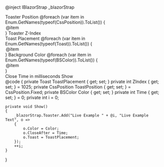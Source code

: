 ﻿@inject IBlazorStrap _blazorStrap
<!--\\-->
<div aria-live="polite" aria-atomic="true" class="position-relative bd-example-toasts" style="overflow-y: scroll ">
<!--//-->
    <BSToaster Position="ToastPosition" ZIndex="ZIndex"/>
<!--\\-->
</div>
<!--//-->
<div class="input-group">
    <span class="input-group-text">Toaster Position</span>
    <BSInput InputType="InputType.Select" @bind-Value="ToastPosition">
        @foreach (var item in  Enum.GetNames(typeof(CssPosition)).ToList())
        {
            <option value="@item">@item</option>
        }
    </BSInput>
    <span class="input-group-text">Toaster Z-Index</span>
    <BSInput InputType="InputType.Text" @bind-Value="ZIndex"/>
</div>
<div class="input-group">
    <span class="input-group-text">Toast Placement</span>
    <BSInput InputType="InputType.Select" @bind-Value="ToastPlacement">
        @foreach (var item in  Enum.GetNames(typeof(Toast)).ToList())
        {
            <option value="@item">@item</option>
        }
    </BSInput>
    <span class="input-group-text">Background Color</span>
    <BSInput InputType="InputType.Select" @bind-Value="Color">
        @foreach (var item in  Enum.GetNames(typeof(BSColor)).ToList())
        {
            <option value="@item">@item</option>
        }
    </BSInput>
</div>
<div class="input-group">
    <span class="input-group-text">Close Time in milliseconds</span>
    <BSInput InputType="InputType.Text" @bind-Value="Time"/>
    <BSButton @onclick="Show" Color="BSColor.Primary">Show</BSButton>
</div>
@code
{
    private Toast ToastPlacement { get; set; }
    private int ZIndex { get; set; } = 1025;
    private CssPosition ToastPosition { get; set; } = CssPosition.Fixed;
    private BSColor Color { get; set; }
    private int Time { get; set; } = 0;
    private int i = 0;

    private void Show()
    {
        _blazorStrap.Toaster.Add("Live Example " + @i, "Live Example Text", o =>
        {
            o.Color = Color;
            o.CloseAfter = Time;
            o.Toast = ToastPlacement;
        });
        ++i;
    }
}
